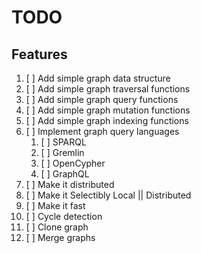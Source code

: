 # TODO

## Features

1. [ ] Add simple graph data structure
2. [ ] Add simple graph traversal functions
3. [ ] Add simple graph query functions
4. [ ] Add simple graph mutation functions
5. [ ] Add simple graph indexing functions
6. [ ] Implement graph query languages
   1. [ ] SPARQL
   2. [ ] Gremlin
   3. [ ] OpenCypher
   4. [ ] GraphQL
7. [ ] Make it distributed
8. [ ] Make it Selectibly Local || Distributed
9. [ ] Make it fast
10. [ ] Cycle detection
11. [ ] Clone graph
12. [ ] Merge graphs
